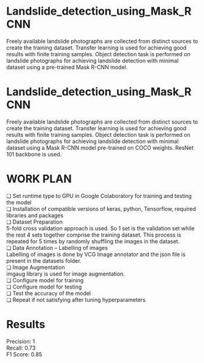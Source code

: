 # Landslide_detection_using_Mask_RCNN
Freely available landslide photographs are collected from distinct sources to create the training dataset. Transfer learning is used for achieving good results with finite training samples. Object detection task is performed on landslide photographs for achieving landslide detection with minimal dataset using a pre-trained Mask R-CNN model.
# Landslide_detection_using_Mask_RCNN
Freely available landslide photographs are collected from distinct sources to create the training dataset. Transfer learning is used for achieving good results with finite training samples. Object detection task is performed on landslide photographs for achieving landslide detection with minimal dataset using a Mask R-CNN model pre-trained on COCO weights. ResNet 101 backbone is used.

# WORK PLAN
❏ Set runtime type to GPU in Google Colaboratory for training and testing the
model<br>
❏ Installation of compatible versions of keras, python, Tensorflow, required
libraries and packages<br>
❏ Dataset Preparation<br>
5-fold cross validation approach is used. So 1 set is the validation set while the rest 4 sets together comprise the training dataset. This process is repeated for 5 times by randomly shuffling the images in the dataset.<br>
❏ Data Annotation – Labelling of images<br>
Labelling of images is done by VCG Image annotator and the json file is present in the datasets folder.<br>
❏ Image Augmentation<br>
imgaug library is used for image augmentation.<br>
❏ Configure model for training<br>
❏ Configure model for testing<br>
❏ Test the accuracy of the model<br>
❏ Repeat if not satisfying after tuning hyperparameters<br>

# Results
Precision: 1 <br>
Recall: 0.73 <br>
F1 Score: 0.85

